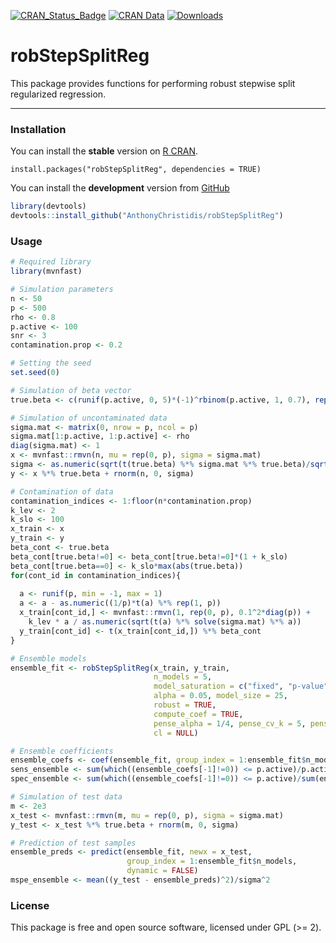 [![CRAN\_Status\_Badge](http://www.r-pkg.org/badges/version/robStepSplitReg)](https://cran.r-project.org/package=robStepSplitReg)
[![CRAN Data](https://www.r-pkg.org/badges/last-release/robStepSplitReg)](https://cran.r-project.org/package=robStepSplitReg) 
[![Downloads](http://cranlogs.r-pkg.org/badges/robStepSplitReg)](https://cran.r-project.org/package=robStepSplitReg)

robStepSplitReg
================

This package provides functions for performing robust stepwise split regularized regression.

---------------------------------------------------------------------------------------------

### Installation

You can install the **stable** version on [R CRAN](https://cran.r-project.org/package=robStepSplitReg).

```{r installation, eval = FALSE}
install.packages("robStepSplitReg", dependencies = TRUE)
```

You can install the **development** version from [GitHub](https://github.com/AnthonyChristidis/robStepSplitReg)

``` r
library(devtools)
devtools::install_github("AnthonyChristidis/robStepSplitReg")
```

### Usage

``` r
# Required library
library(mvnfast)

# Simulation parameters
n <- 50
p <- 500
rho <- 0.8
p.active <- 100
snr <- 3
contamination.prop <- 0.2

# Setting the seed
set.seed(0)

# Simulation of beta vector
true.beta <- c(runif(p.active, 0, 5)*(-1)^rbinom(p.active, 1, 0.7), rep(0, p - p.active))

# Simulation of uncontaminated data 
sigma.mat <- matrix(0, nrow = p, ncol = p)
sigma.mat[1:p.active, 1:p.active] <- rho
diag(sigma.mat) <- 1
x <- mvnfast::rmvn(n, mu = rep(0, p), sigma = sigma.mat)
sigma <- as.numeric(sqrt(t(true.beta) %*% sigma.mat %*% true.beta)/sqrt(snr))
y <- x %*% true.beta + rnorm(n, 0, sigma)

# Contamination of data 
contamination_indices <- 1:floor(n*contamination.prop)
k_lev <- 2
k_slo <- 100
x_train <- x
y_train <- y
beta_cont <- true.beta
beta_cont[true.beta!=0] <- beta_cont[true.beta!=0]*(1 + k_slo)
beta_cont[true.beta==0] <- k_slo*max(abs(true.beta))
for(cont_id in contamination_indices){
  
  a <- runif(p, min = -1, max = 1)
  a <- a - as.numeric((1/p)*t(a) %*% rep(1, p))
  x_train[cont_id,] <- mvnfast::rmvn(1, rep(0, p), 0.1^2*diag(p)) + 
    k_lev * a / as.numeric(sqrt(t(a) %*% solve(sigma.mat) %*% a))
  y_train[cont_id] <- t(x_train[cont_id,]) %*% beta_cont
}

# Ensemble models
ensemble_fit <- robStepSplitReg(x_train, y_train,
                                n_models = 5,
                                model_saturation = c("fixed", "p-value")[1],
                                alpha = 0.05, model_size = 25,
                                robust = TRUE,
                                compute_coef = TRUE,
                                pense_alpha = 1/4, pense_cv_k = 5, pense_cv_repl = 1,
                                cl = NULL)

# Ensemble coefficients
ensemble_coefs <- coef(ensemble_fit, group_index = 1:ensemble_fit$n_models)
sens_ensemble <- sum(which((ensemble_coefs[-1]!=0)) <= p.active)/p.active
spec_ensemble <- sum(which((ensemble_coefs[-1]!=0)) <= p.active)/sum(ensemble_coefs[-1]!=0)

# Simulation of test data
m <- 2e3
x_test <- mvnfast::rmvn(m, mu = rep(0, p), sigma = sigma.mat)
y_test <- x_test %*% true.beta + rnorm(m, 0, sigma)

# Prediction of test samples
ensemble_preds <- predict(ensemble_fit, newx = x_test, 
                          group_index = 1:ensemble_fit$n_models,
                          dynamic = FALSE)
mspe_ensemble <- mean((y_test - ensemble_preds)^2)/sigma^2
```

### License

This package is free and open source software, licensed under GPL (&gt;= 2).
